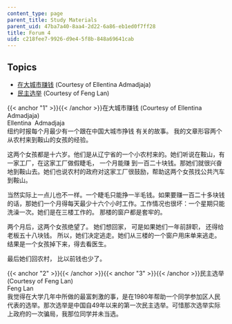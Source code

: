 ```yaml
---
content_type: page
parent_title: Study Materials
parent_uid: 47ba7a40-8aa4-2d22-6a86-eb1ed0f7ff28
title: Forum 4
uid: c218fee7-9926-d9e4-5f8b-848a69641cab
---
```


Topics
------

*   [在大城市赚钱](#1) (Courtesy of Ellentina Admadjaja)
*   [民主选举](#3) (Courtesy of Feng Lan)

{{< anchor "1" >}}{{< /anchor >}}在大城市赚钱 (Courtesy of Ellentina Admadjaja)  
Ellentina  Admadjaja  
纽约时报每个月最少有一个跟在中国大城市挣钱 有关的故事。 我的文章形容两个从农村来到鞍山的女孩的经验。  
  
这两个女孩都是十六岁。他们是从辽宁省的一个小农村来的。她们听说在鞍山，有一家工厂，在这家工厂做假睫毛， 一个月能赚 到一百二十块钱。那她们就很兴奋地到鞍山去。她们也说农村的政府对这家工厂很鼓励，帮助这两个女孩找公共汽车到鞍山。  
  
当然实际上一点儿也不一样。一个睫毛只能挣一半毛钱。如果要赚一百二十多块钱 的话，那她们一个月得每天最少十六个小时工作。工作情况也很坏：一个星期只能洗澡一次。她们是在三楼工作的。 那楼的窗户都是套牢的。  
  
两个月后，这两个女孩绝望了。 她们想回家， 可是如果她们一年前辞职， 还得给老板五十八块钱。 所以，她们决定逃走。她们从三楼的一个窗户用床单来逃走。结果是一个女孩掉下来，得去看医生。  
  
最后她们回农村， 比以前钱也少了。

{{< anchor "2" >}}{{< /anchor >}}{{< anchor "3" >}}{{< /anchor >}}民主选举 (Courtesy of Feng Lan)  
Feng Lan   
我觉得在大学几年中所做的最富刺激的事，是在1980年帮助一个同学参加区人民代表的选举。那次选举是中国自49年以来的第一次民主选举。可惜那次选举实际上政府的一次骗局，我那位同学并未当选。